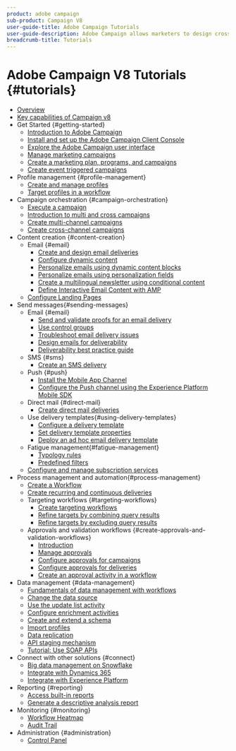 ```yaml
---
product: adobe campaign
sub-product: Campaign V8
user-guide-title: Adobe Campaign Tutorials
user-guide-description: Adobe Campaign allows marketers to design cross customer experiences and provides an environment for visual campaign orchestration, real time interaction management, and cross channel execution.
breadcrumb-title: Tutorials
---
```


# Adobe Campaign V8 Tutorials {#tutorials}

+ [Overview](/help/overview.md)
+ [Key capabilities of Campaign v8](https://experienceleague.adobe.com/docs/campaign/campaign-v8/start/whats-new.html)
+ Get Started {#getting-started}
  + [Introduction to Adobe Campaign](/help/get-started/introduction-to-adobe-campaign.md)
  + [Install and set up the Adobe Campaign Client Console](/help/get-started/install-and-set-up-the-adobe-campaign-client-console.md)
  + [Explore the Adobe Campaign user interface](/help/get-started/explore-the-adobe-campaign-user-interface.md)
  + [Manage marketing campaigns](/help/get-started/manage-marketing-campaigns.md)
  + [Create a marketing plan, programs, and campaigns](/help/get-started/create-a-marketing-plan-programs-and-campaigns.md)
  + [Create event triggered campaigns](/help/get-started/create-event-triggered-campaigns.md)
+ Profile management {#profile-management}
  + [Create and manage profiles](/help/profile-management/create-and-manage-profiles.md)
  + [Target profiles in a workflow](/help/profile-management/target-profiles-in-a-workflow.md)
+ Campaign orchestration {#campaign-orchestration}
  + [Execute a campaign](/help/orchestrate-campaigns/execute-a-campaign.md)
  + [Introduction to multi and cross campaigns](/help/orchestrate-campaigns/introduction-to-cross-and-multi-channel-campaigns.md)
  + [Create multi-channel campaigns](/help/orchestrate-campaigns/multi-channel-campaigns.md)
  + [Create cross-channel campaigns](/help/orchestrate-campaigns/cross-channel-campaigns.md)
+ Content creation {#content-creation}
  + Email {#email}
    + [Create and design email deliveries](/help/content-creation/create-and-design-email-deliveries.md)
    + [Configure dynamic content](/help/content-creation/configure-dynamic-content.md)
    + [Personalize emails using dynamic content blocks](/help/content-creation/personalize-using-dynamic-content-blocks.md)
    + [Personalize emails using personalization fields](/help/content-creation/personalize-emails-using-personalization-fields.md)
    + [Create a multilingual newsletter using conditional content](/help/content-creation/create-a-multilingual-newsletter-using-conditional-content.md)
    + [Define Interactive Email Content with AMP](/help/content-creation/design-interactive-email-content-with-amp.md)
  + [Configure Landing Pages](/help/content-creation/configure-landingpages.md)
+ Send messages{#sending-messages}
  + Email {#email}
    + [Send and validate proofs for an email delivery](/help/send-messages/email/send-and-validate-proofs.md)
    + [Use control groups](/help/send-messages/email/use-control-groups.md)
    + [Troubleshoot email delivery issues](/help/send-messages/email/troubleshoot-email-delivery-issues.md)
    + [Design emails for deliverability](/help/send-messages/email/design-emails-for-deliverability.md)
    + [Deliverability best practice guide](https://experienceleague.adobe.com/docs/deliverability-learn/deliverability-best-practice-guide/introduction.html)
  + SMS {#sms}
    + [Create an SMS delivery](/help/send-messages/mobile/create-an-sms-delivery.md)
  + Push {#push}
    + [Install the Mobile App Channel](/help/send-messages/mobile/install-the-mobile-app.md)
    + [Configure the Push channel using the Experience Platform Mobile SDK](/help/send-messages/mobile/configure-push-using-aep-mobile-sdk.md)
  + Direct mail {#direct-mail}
    + [Create direct mail deliveries](/help/send-messages/direct-mail/create-direct-mail-deliveries.md)
  + Use delivery templates{#using-delivery-templates}
    + [Configure a delivery template](/help/send-messages/use-delivery-templates/configure-a-delivery-template.md)
    + [Set delivery template properties](/help/send-messages/use-delivery-templates/set-delivery-template-properties.md)
    + [Deploy an ad hoc email delivery template](/help/send-messages/use-delivery-templates/deploy-ad-hoc-email-delivery-template.md)
  + Fatigue management{#fatigue-management}
    + [Typology rules](/help/send-messages/fatigue-management/typology-rules-for-fatigue-management.md)
    + [Predefined filters](/help/send-messages/fatigue-management/fatigue-management-using-filters.md)
  + [Configure and manage subscription services](/help/send-messages/configure-and-manage-subscription-services.md)
+ Process management and automation{#process-management}
  + [Create a Workflow](/help/process-management/create-a-workflow.md)
  + [Create recurring and continuous deliveries](/help/process-management/recurring-deliveries.md)
  + Targeting workflows {#targeting-workflows}
    + [Create targeting workflows](/help/process-management/create-a-targeting-workflow.md)
    + [Refine targets by combining query results](/help/process-management/refine-targets-by-combining-query-results.md)
    + [Refine targets by excluding query results](/help/process-management/refine-targets-by-excluding-query-results.md)
  + Approvals and validation workflows {#create-approvals-and-validation-workflows}
    + [Introduction](/help/process-management/create-approvals-and-validation-workflows/create-approvals-and-validation-workflows-introduction.md)
    + [Manage approvals](/help/process-management/create-approvals-and-validation-workflows/manage-approvals.md)
    + [Configure approvals for campaigns](/help/process-management/create-approvals-and-validation-workflows/configure-approvals-for-campaigns.md)
    + [Configure approvals for deliveries](/help/process-management/create-approvals-and-validation-workflows/configure-approvals-for-deliveries.md)
    + [Create an approval activity in a workflow](/help/process-management/create-approvals-and-validation-workflows/create-approval-process-in-a-workflow.md)
+ Data management {#data-management}
  + [Fundamentals of data management with workflows](/help/data-management/data-management-fundamentals.md)
  + [Change the data source](/help/data-management/change-data-source.md)
  + [Use the update list activity](/help/process-management/use-the-update-list-activity.md)
  + [Configure enrichment activities](/help/process-management/enrichment-activity.md)
  + [Create and extend a schema](/help/data-management/create-and-extend-a-schema.md)
  + [Import profiles](/help/data-management/import-profiles.md)
  + [Data replication](/help/data-management/data-replication.md)
  + [API staging mechanism](/help/data-management/api-staging-mechanism.md)
  + [Tutorial: Use SOAP APIs](https://experienceleague.adobe.com/docs/campaign-learn/use-soap-apis/introduction.html?lang=en)
+ Connect with other solutions {#connect}
  + [Big data management on Snowflake](/help/connect/big-data-segmentation-on-snowflake.md)
  + [Integrate with Dynamics 365](/help/connect/dynamics365-integration.md)
  + [Integrate with Experience Platform](https://experienceleague.adobe.com/docs/campaign-learn/integrate-with-experience-platform/overview.html)
+ Reporting {#reporting}
  + [Access built-in reports](/help/reporting/access-built-in-reports.md)
  + [Generate a descriptive analysis report](/help/reporting/generate-a-descriptive-analysis-report.md)
+ Monitoring {#monitoring}
  + [Workflow Heatmap](/help/monitoring/workflow-heatmap.md)
  + [Audit Trail](/help/monitoring/audit-trail.md)
+ Administration {#administration}
  + [Control Panel](https://experienceleague.adobe.com/docs/campaign-learn/control-panel/control-panel-overview.html)  
